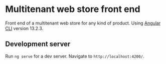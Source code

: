 # Multitenant web store front end
Front end of a multitenant web store for any kind of product. Using [Angular CLI](https://github.com/angular/angular-cli) version 13.2.3.

## Development server
Run `ng serve` for a dev server. Navigate to `http://localhost:4200/`.
